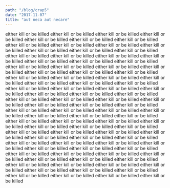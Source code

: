 ```yaml
---
path: "/blog/crap5"
date: "2017-11-07"
title: "aut neca aut necare"
---
```

either kill or be killed
either kill or be killed
either kill or be killed
either kill or be killed
either kill or be killed
either kill or be killed
either kill or be killed
either kill or be killed
either kill or be killed
either kill or be killed
either kill or be killed
either kill or be killed
either kill or be killed
either kill or be killed
either kill or be killed
either kill or be killed
either kill or be killed
either kill or be killed
either kill or be killed
either kill or be killed
either kill or be killed
either kill or be killed
either kill or be killed
either kill or be killed
either kill or be killed
either kill or be killed
either kill or be killed
either kill or be killed
either kill or be killed
either kill or be killed
either kill or be killed
either kill or be killed
either kill or be killed
either kill or be killed
either kill or be killed
either kill or be killed
either kill or be killed
either kill or be killed
either kill or be killed
either kill or be killed
either kill or be killed
either kill or be killed
either kill or be killed
either kill or be killed
either kill or be killed
either kill or be killed
either kill or be killed
either kill or be killed
either kill or be killed
either kill or be killed
either kill or be killed
either kill or be killed
either kill or be killed
either kill or be killed
either kill or be killed
either kill or be killed
either kill or be killed
either kill or be killed
either kill or be killed
either kill or be killed
either kill or be killed
either kill or be killed
either kill or be killed
either kill or be killed
either kill or be killed
either kill or be killed
either kill or be killed
either kill or be killed
either kill or be killed
either kill or be killed
either kill or be killed
either kill or be killed
either kill or be killed
either kill or be killed
either kill or be killed
either kill or be killed
either kill or be killed
either kill or be killed
either kill or be killed
either kill or be killed
either kill or be killed
either kill or be killed
either kill or be killed
either kill or be killed
either kill or be killed
either kill or be killed
either kill or be killed
either kill or be killed
either kill or be killed
either kill or be killed
either kill or be killed
either kill or be killed
either kill or be killed
either kill or be killed
either kill or be killed